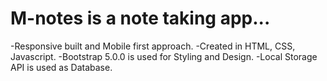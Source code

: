 # M-notes is a note taking app...
 -Responsive built and Mobile first approach. 
 -Created in HTML, CSS, Javascript. 
 -Bootstrap 5.0.0 is used for Styling and Design.
 -Local Storage API is used as Database.
